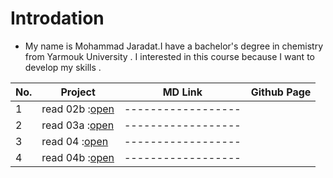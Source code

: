 # Introdation
- My name is Mohammad Jaradat.I have a bachelor's degree in chemistry from Yarmouk University . I interested in this course because I want to develop my skills . 



No. |         Project         | MD Link             | Github Page
--- | ------------------------| --------------------|--------------------------------
1   | read 02b :[open](https://morjaradat.github.io/reading-note/)      |------------------
2   | read 03a :[open](https://morjaradat.github.io/reading-note/read03a)|------------------
3   | read 04  :[open](https://morjaradat.github.io/reading-note/read04) |------------------
4   | read 04b :[open](https://morjaradat.github.io/reading-note/rad04b) |------------------
